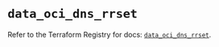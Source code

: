 # `data_oci_dns_rrset`

Refer to the Terraform Registry for docs: [`data_oci_dns_rrset`](https://registry.terraform.io/providers/oracle/oci/7.19.0/docs/data-sources/dns_rrset).
